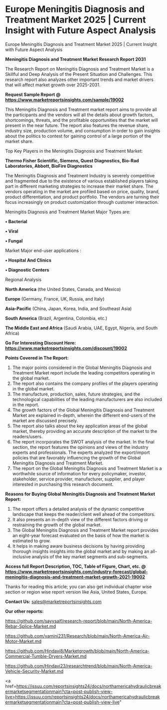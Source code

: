 # Europe Meningitis Diagnosis and Treatment Market 2025 | Current Insight with Future Aspect Analysis
 Europe Meningitis Diagnosis and Treatment Market 2025 | Current Insight with Future Aspect Analysis

<strong>Meningitis Diagnosis and Treatment Market Research Report 2031</strong>

The Research Report on Meningitis Diagnosis and Treatment Market is a Skillful and Deep Analysis of the Present Situation and Challenges. This research report also analyzes other important trends and market drivers that will affect market growth over 2025-2031.

<strong>Request Sample Report @ <a href=https://www.marketreportsinsights.com/sample/19002>https://www.marketreportsinsights.com/sample/19002</a></strong>

This Meningitis Diagnosis and Treatment market report aims to provide all the participants and the vendors will all the details about growth factors, shortcomings, threats, and the profitable opportunities that the market will present in the near future. The report also features the revenue share, industry size, production volume, and consumption in order to gain insights about the politics to contest for gaining control of a large portion of the market share.

Top Key Players in the Meningitis Diagnosis and Treatment Market:

<strong>Thermo Fisher Scientific, Siemens, Quest Diagnostics, Bio-Rad Laboratories, Abbott, BioFire Diagnostics</strong>

The Meningitis Diagnosis and Treatment Industry is severely competitive and fragmented due to the existence of various established players taking part in different marketing strategies to increase their market share. The vendors operating in the market are profiled based on price, quality, brand, product differentiation, and product portfolio. The vendors are turning their focus increasingly on product customization through customer interaction.

Meningitis Diagnosis and Treatment Market Major Types are:

<strong>• Bacterial

• Viral

• Fungal</strong>

Market Major end-user applications :

<strong>• Hospital And Clinics

• Diagnostic Centers</strong>

Regional Analysis

</u><strong><b>North America</b></strong> (the United States, Canada, and Mexico)

<strong><b>Europe </b></strong>(Germany, France, UK, Russia, and Italy)

<strong><b>Asia-Pacific</b></strong> (China, Japan, Korea, India, and Southeast Asia)

<strong><b>South America</b></strong> (Brazil, Argentina, Colombia, etc.)

<strong><b>The Middle East and Africa</b></strong> (Saudi Arabia, UAE, Egypt, Nigeria, and South Africa)

<strong>Go For Interesting Discount Here: <a href=https://www.marketreportsinsights.com/discount/19002>https://www.marketreportsinsights.com/discount/19002</a></strong>

<strong>Points Covered in The Report:</strong>
<ol>
  <li>The major points considered in the Global Meningitis Diagnosis and Treatment Market report include the leading competitors operating in the global market.</li>
  <li>The report also contains the company profiles of the players operating in the global market.</li>
  <li>The manufacture, production, sales, future strategies, and the technological capabilities of the leading manufacturers are also included in the report.</li>
  <li>The growth factors of the Global Meningitis Diagnosis and Treatment Market are explained in-depth, wherein the different end-users of the market are discussed precisely.</li>
  <li>The report also talks about the key application areas of the global market, thereby providing an accurate description of the market to the readers/users.</li>
  <li>The report incorporates the SWOT analysis of the market. In the final section, the report features the opinions and views of the industry experts and professionals. The experts analyzed the export/import policies that are favorably influencing the growth of the Global Meningitis Diagnosis and Treatment Market.</li>
  <li>The report on the Global Meningitis Diagnosis and Treatment Market is a worthwhile source of information for every policymaker, investor, stakeholder, service provider, manufacturer, supplier, and player interested in purchasing this research document.</li>
</ol>
<strong>Reasons for Buying Global Meningitis Diagnosis and Treatment Market Report:</strong>

<ol>
  <li>The report offers a detailed analysis of the dynamic competitive landscape that keeps the reader/client well ahead of the competitors.</li>
  <li>It also presents an in-depth view of the different factors driving or restraining the growth of the global market.</li>
  <li>The Global Meningitis Diagnosis and Treatment Market report provides an eight-year forecast evaluated on the basis of how the market is estimated to grow.</li>
  <li>It helps in making aware business decisions by having providing thorough insights insights into the global market and by making an all-inclusive analysis of the key market segments and sub-segments.</li>
</ol>
<strong>Access full Report Description, TOC, Table of Figure, Chart, etc. @ <a href=https://www.marketreportsinsights.com/industry-forecast/global-meningitis-diagnosis-and-treatment-market-growth-2021-19002>https://www.marketreportsinsights.com/industry-forecast/global-meningitis-diagnosis-and-treatment-market-growth-2021-19002</a></strong>


Thanks for reading this article; you can also get individual chapter wise section or region wise report version like Asia, United States, Europe.

<strong>Contact Us:</strong>
sales@marketreportsinsights.com

<strong>Our other reports:</strong>

<a href=https://github.com/sayysaif/research-report/blob/main/North-America-Rebar-Splice-Market.md>https://github.com/sayysaif/research-report/blob/main/North-America-Rebar-Splice-Market.md</a>

<a href=https://github.com/yamini231/Research/blob/main/North-America-Air-Motor-Market.md>https://github.com/yamini231/Research/blob/main/North-America-Air-Motor-Market.md</a>

<a href=https://github.com/Hindavi8/Marketgrowth/blob/main/North-America-Commercial-Tumble-Dryers-Market.md>https://github.com/Hindavi8/Marketgrowth/blob/main/North-America-Commercial-Tumble-Dryers-Market.md</a>

<a href=https://github.com/Hindavi23/researchtrend/blob/main/North-America-Vehicle-Security-Market.md>https://github.com/Hindavi23/researchtrend/blob/main/North-America-Vehicle-Security-Market.md</a>

<a href=https://issuu.com/reportsinsights24/docs/northamericahydraulicbreakermarketsegmentationmain?cta=post-publish-view-live>https://issuu.com/reportsinsights24/docs/northamericahydraulicbreakermarketsegmentationmain?cta=post-publish-view-live</a>"
